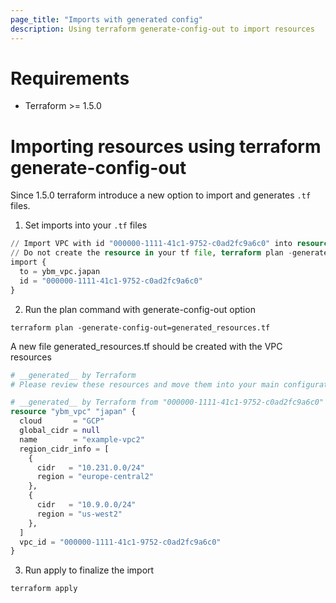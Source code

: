 ```yaml
---
page_title: "Imports with generated config"
description: Using terraform generate-config-out to import resources
---
```



# Requirements

* Terraform >= 1.5.0

# Importing resources using terraform generate-config-out

Since 1.5.0 terraform introduce a new option to import and generates `.tf` files.

1. Set imports into your `.tf` files

```terraform
// Import VPC with id "000000-1111-41c1-9752-c0ad2fc9a6c0" into resource ybm_vpc.japan
// Do not create the resource in your tf file, terraform plan -generate-config-out will generated it.
import {
  to = ybm_vpc.japan
  id = "000000-1111-41c1-9752-c0ad2fc9a6c0"
}
```

2. Run the plan command with generate-config-out option

```shell
terraform plan -generate-config-out=generated_resources.tf
```

A new file generated_resources.tf should be created with the VPC resources

```terraform
# __generated__ by Terraform
# Please review these resources and move them into your main configuration files.

# __generated__ by Terraform from "000000-1111-41c1-9752-c0ad2fc9a6c0"
resource "ybm_vpc" "japan" {
  cloud       = "GCP"
  global_cidr = null
  name        = "example-vpc2"
  region_cidr_info = [
    {
      cidr   = "10.231.0.0/24"
      region = "europe-central2"
    },
    {
      cidr   = "10.9.0.0/24"
      region = "us-west2"
    },
  ]
  vpc_id = "000000-1111-41c1-9752-c0ad2fc9a6c0"
}
```

3. Run apply to finalize the import

```shell
terraform apply
```